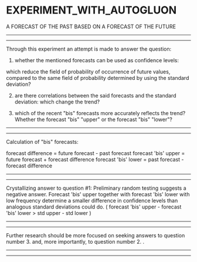 # EXPERIMENT_WITH_AUTOGLUON
A FORECAST OF THE PAST BASED ON A FORECAST OF THE FUTURE 

----------------------------------------------------------------------------
----------------------------------------------------------------------------
Through this experiment an attempt is made to answer the question:

1. whether the mentioned forecasts can be used as confidence levels:

  which reduce the field of probability of occurrence of future values, compared to the same field of probability determined by using the standard deviation?

2. are there correlations between the said forecasts and the standard deviation:
which change the trend?

3. which of the recent "bis" forecasts more accurately reflects the trend?
Whether the forecast "bis" "upper" or the forecast "bis" "lower"?

----------------------------------------------------------------------------
----------------------------------------------------------------------------

Calculation of "bis" forecasts:

forecast difference = future forecast - past forecast
forecast 'bis' upper = future forecast + forecast difference
forecast 'bis' lower = past forecast - forecast difference 

----------------------------------------------------------------------------
----------------------------------------------------------------------------

Crystallizing answer to question #1:
Preliminary random testing suggests a negative answer.
Forecast 'bis' upper together with forecast 'bis' lower with low frequency determine a smaller difference in confidence levels than analogous standard deviations could do.
( forecast 'bis' upper - forecast 'bis' lower > std upper - std lower )

----------------------------------------------------------------------------
----------------------------------------------------------------------------

Further research should be more focused on seeking answers to question number 3. and, more importantly, to question number 2. .

----------------------------------------------------------------------------
----------------------------------------------------------------------------
